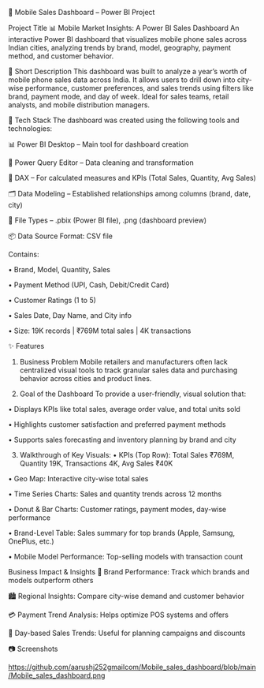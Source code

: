 📱 Mobile Sales Dashboard – Power BI Project

Project Title 
📊 Mobile Market Insights: A Power BI Sales Dashboard
An interactive Power BI dashboard that visualizes mobile phone sales across Indian cities, analyzing trends by brand, model, geography, payment method, and customer behavior.

🎯 Short Description 
This dashboard was built to analyze a year’s worth of mobile phone sales data across India. It allows users to drill down into city-wise performance, customer preferences, and sales trends using filters like brand, payment mode, and day of week. Ideal for sales teams, retail analysts, and mobile distribution managers.

🧰 Tech Stack
The dashboard was created using the following tools and technologies:

📊 Power BI Desktop – Main tool for dashboard creation

📂 Power Query Editor – Data cleaning and transformation

🧠 DAX – For calculated measures and KPIs (Total Sales, Quantity, Avg Sales)

🗂️ Data Modeling – Established relationships among columns (brand, date, city)

📁 File Types – .pbix (Power BI file), .png (dashboard preview)

📦 Data Source
Format: CSV file

Contains:

•	Brand, Model, Quantity, Sales

•	Payment Method (UPI, Cash, Debit/Credit Card)

•	Customer Ratings (1 to 5)

•	Sales Date, Day Name, and City info

•	Size: 19K records | ₹769M total sales | 4K transactions


✨ Features 
1) Business Problem
Mobile retailers and manufacturers often lack centralized visual tools to track granular sales data and purchasing behavior across cities and product lines.

2) Goal of the Dashboard
To provide a user-friendly, visual solution that:

•	Displays KPIs like total sales, average order value, and total units sold

•	Highlights customer satisfaction and preferred payment methods

•	Supports sales forecasting and inventory planning by brand and city


3) Walkthrough of Key Visuals:
•	KPIs (Top Row): Total Sales ₹769M, Quantity 19K, Transactions 4K, Avg Sales ₹40K

•	Geo Map: Interactive city-wise total sales

•	Time Series Charts: Sales and quantity trends across 12 months

•	Donut & Bar Charts: Customer ratings, payment modes, day-wise performance

•	Brand-Level Table: Sales summary for top brands (Apple, Samsung, OnePlus, etc.)

•	Mobile Model Performance: Top-selling models with transaction count


Business Impact & Insights
🏬 Brand Performance: Track which brands and models outperform others

🏙️ Regional Insights: Compare city-wise demand and customer behavior

💳 Payment Trend Analysis: Helps optimize POS systems and offers

📅 Day-based Sales Trends: Useful for planning campaigns and discounts


📷 Screenshots

https://github.com/aarushj252gmailcom/Mobile_sales_dashboard/blob/main/Mobile_sales_dashboard.png

